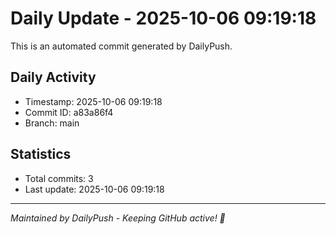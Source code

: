 # Daily Update - 2025-10-06 09:19:18

This is an automated commit generated by DailyPush.

## Daily Activity
- Timestamp: 2025-10-06 09:19:18
- Commit ID: a83a86f4
- Branch: main

## Statistics
- Total commits: 3
- Last update: 2025-10-06 09:19:18

---
*Maintained by DailyPush - Keeping GitHub active! 🚀*
